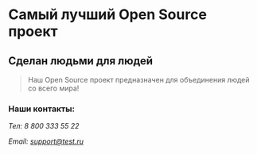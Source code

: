 # Самый лучший Open Source проект

## Сделан людьми для людей

> Наш Open Source проект предназначен для объединения людей со всего мира!

### Наши контакты:

*Тел: 8 800 333 55 22*

*Email: support@test.ru*
